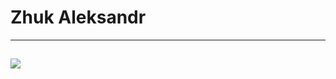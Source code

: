 # Zhuk Aleksandr
---
![](https://media.licdn.com/dms/image/C4E03AQFl3mI6gLDQ9w/profile-displayphoto-shrink_800_800/0/1657738699849?e=1683763200&v=beta&t=kvpN9m2yYmnFp3MyR-atDRbvIw8sPzzKjn8vwyKCeUo)
---
